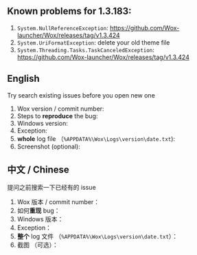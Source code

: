 ## Known problems for 1.3.183:

1. `System.NullReferenceException`: https://github.com/Wox-launcher/Wox/releases/tag/v1.3.424
2. `System.UriFormatException`: delete your old theme file
3. `System.Threading.Tasks.TaskCanceledException`: https://github.com/Wox-launcher/Wox/releases/tag/v1.3.424


## English

Try search existing issues before you open new one

1. Wox version / commit number: 
2. Steps to **reproduce** the bug:
3. Windows version:
4. Exception:
5. **whole** log file （`%APPDATA%\Wox\Logs\version\date.txt`):
6. Screenshot (optional): 

## 中文 / Chinese

提问之前搜索一下已经有的 issue

1. Wox 版本 / commit number：
2. 如何**重现** bug：
3. Windows 版本：
4. Exception：
5. **整个** log 文件 （`%APPDATA%\Wox\Logs\version\date.txt`）：
6. 截图 （可选）：
